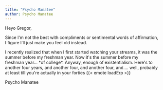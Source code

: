 ```yaml
---
title: "Psycho Manatee"
author: Psycho Manatee
---
```


Heyo Gregor,

Since I'm not the best with compliments or sentimental words of affirmation, I figure I'll just make you feel old instead.

I recently realized that when I first started watching your streams, it was the summer before my freshman year. Now it's the summer before my freshman year... \*of college\*. Anyway, enough of existentialism. Here's to another four years, and another four, and another four, and.... well, probably at least till you're actually in your forties {{< emote loadErp >}}

Psycho Manatee
